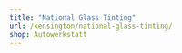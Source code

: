 ```yaml
---
title: "National Glass Tinting"
url: /kensington/national-glass-tinting/
shop: Autowerkstatt
---
```

